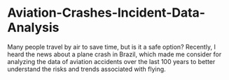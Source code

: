 # Aviation-Crashes-Incident-Data-Analysis
Many people travel by air to save time, but is it a safe option? Recently, I heard the news about a plane crash in Brazil, which made me consider for analyzing the data of aviation accidents over the last 100 years to better understand the risks and trends associated with flying.
